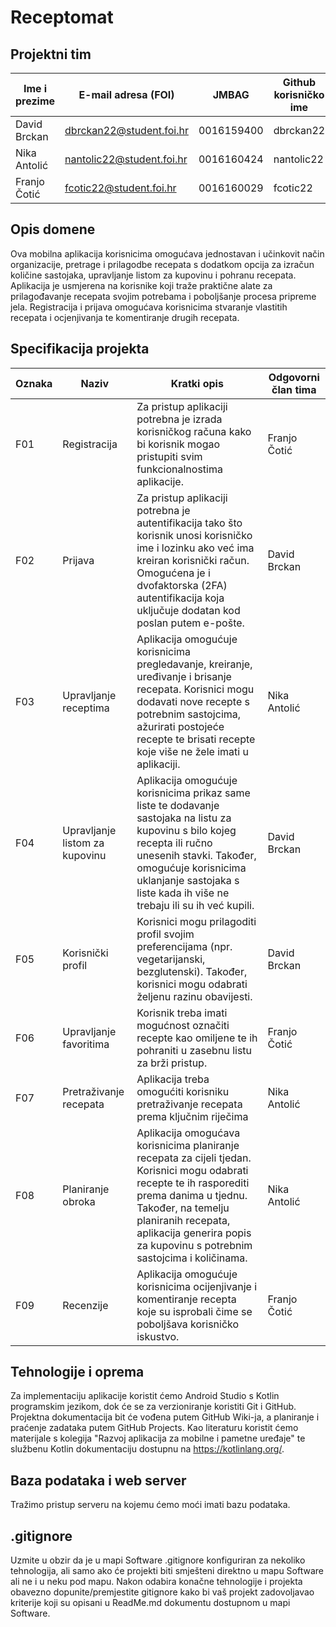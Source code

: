 # Receptomat

## Projektni tim
Ime i prezime | E-mail adresa (FOI) | JMBAG | Github korisničko ime | Seminarska grupa
------------  | ------------------- | ----- | --------------------- | ----------------
David Brckan | dbrckan22@student.foi.hr | 0016159400 | dbrckan22 | G01
Nika Antolić | nantolic22@student.foi.hr | 0016160424 | nantolic22 | G01
Franjo Čotić | fcotic22@student.foi.hr | 0016160029 | fcotic22 | G01

## Opis domene
Ova mobilna aplikacija korisnicima omogućava jednostavan i učinkovit način organizacije, pretrage i prilagodbe recepata s dodatkom opcija za izračun količine sastojaka, upravljanje listom za kupovinu i pohranu recepata. Aplikacija je usmjerena na korisnike koji traže praktične alate za prilagođavanje recepata svojim potrebama i poboljšanje procesa pripreme jela. Registracija i prijava omogućava korisnicima stvaranje vlastitih recepata i ocjenjivanja te komentiranje drugih recepata.

## Specifikacija projekta

Oznaka | Naziv | Kratki opis | Odgovorni član tima
------ | ----- | ----------- | -------------------
F01 | Registracija | Za pristup aplikaciji potrebna je izrada korisničkog računa kako bi korisnik mogao pristupiti svim funkcionalnostima aplikacije. | Franjo Čotić
F02 | Prijava | Za pristup aplikaciji potrebna je autentifikacija tako što korisnik unosi korisničko ime i lozinku ako već ima kreiran korisnički račun. Omogućena je i dvofaktorska (2FA) autentifikacija koja uključuje dodatan kod poslan putem e-pošte. | David Brckan
F03 | Upravljanje receptima |Aplikacija omogućuje korisnicima pregledavanje, kreiranje, uređivanje i brisanje recepata. Korisnici mogu dodavati nove recepte s potrebnim sastojcima, ažurirati postojeće recepte te brisati recepte koje više ne žele imati u aplikaciji. | Nika Antolić
F04 | Upravljanje listom za kupovinu | Aplikacija omogućuje korisnicima prikaz same liste te dodavanje sastojaka na listu za kupovinu s bilo kojeg recepta ili ručno unesenih stavki. Također, omogućuje korisnicima uklanjanje sastojaka s liste kada ih više ne trebaju ili su ih već kupili. | David Brckan
F05 | Korisnički profil | Korisnici mogu prilagoditi profil svojim preferencijama (npr. vegetarijanski, bezglutenski). Također, korisnici mogu odabrati željenu razinu obavijesti. | David Brckan
F06 | Upravljanje favoritima | Korisnik treba imati mogućnost označiti recepte kao omiljene te ih pohraniti u zasebnu listu za brži pristup. | Franjo Čotić
F07 | Pretraživanje recepata | Aplikacija treba omogućiti korisniku pretraživanje recepata prema ključnim riječima | Nika Antolić
F08 | Planiranje obroka | Aplikacija omogućava korisnicima planiranje recepata za cijeli tjedan. Korisnici mogu odabrati recepte te ih rasporediti prema danima u tjednu. Također, na temelju planiranih recepata, aplikacija generira popis za kupovinu s potrebnim sastojcima i količinama. | Nika Antolić
F09 | Recenzije | Aplikacija omogućuje korisnicima ocijenjivanje i komentiranje recepta koje su isprobali čime se poboljšava korisničko iskustvo. | Franjo Čotić

## Tehnologije i oprema
Za implementaciju aplikacije koristit ćemo Android Studio s Kotlin programskim jezikom, dok će se za verzioniranje koristiti Git i GitHub. Projektna dokumentacija bit će vođena putem GitHub Wiki-ja, a planiranje i praćenje zadataka putem GitHub Projects. Kao literaturu koristit ćemo materijale s kolegija "Razvoj aplikacija za mobilne i pametne uređaje" te službenu Kotlin dokumentaciju dostupnu na https://kotlinlang.org/.

## Baza podataka i web server
Tražimo pristup serveru na kojemu ćemo moći imati bazu podataka.

## .gitignore
Uzmite u obzir da je u mapi Software .gitignore konfiguriran za nekoliko tehnologija, ali samo ako će projekti biti smješteni direktno u mapu Software ali ne i u neku pod mapu. Nakon odabira konačne tehnologije i projekta obavezno dopunite/premjestite gitignore kako bi vaš projekt zadovoljavao kriterije koji su opisani u ReadMe.md dokumentu dostupnom u mapi Software.
